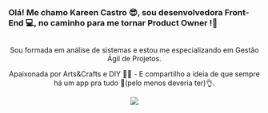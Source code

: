 ##
### Olá! Me chamo Kareen Castro 😎, sou desenvolvedora Front-End 💻, no caminho para me tornar Product Owner !🙌
##
<div align = "center"> 
<p> Sou formada em análise de sistemas e estou me especializando em Gestão Ágil de Projetos. </p>
  <p> Apaixonada por Arts&Crafts e DIY 👩‍🎨 - E compartilho a ideia de que sempre há um app pra tudo 🤙(pelo menos deveria ter)👌.</p> 
</div>
<div align="center">
  <a href="https://www.linkedin.com/in/kareen-castro/" target="_blank"><img src="https://img.shields.io/badge/-LinkedIn-%230077B5?style=for-the-badge&logo=linkedin&logoColor=white" target="_blank"></a>
  </div>
<!--
**kareenketleen/kareenketleen** is a ✨ _special_ ✨ repository because its `README.md` (this file) appears on your GitHub profile.

Here are some ideas to get you started:

- 🔭 I’m currently working on ...
- 🌱 I’m currently learning ...
- 👯 I’m looking to collaborate on ...
- 🤔 I’m looking for help with ...
- 💬 Ask me about ...
- 📫 How to reach me: ...
- 😄 Pronouns: ...
- ⚡ Fun fact: ...
-->

